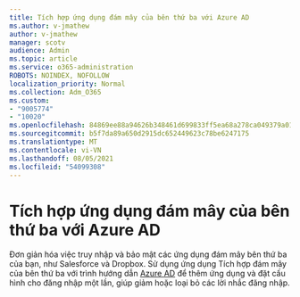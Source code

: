 ```yaml
---
title: Tích hợp ứng dụng đám mây của bên thứ ba với Azure AD
ms.author: v-jmathew
author: v-jmathew
manager: scotv
audience: Admin
ms.topic: article
ms.service: o365-administration
ROBOTS: NOINDEX, NOFOLLOW
localization_priority: Normal
ms.collection: Adm_O365
ms.custom:
- "9005774"
- "10020"
ms.openlocfilehash: 84869ee88a94626b348461d699833ff5ea68a278ca049379a01c5209e4b1d076
ms.sourcegitcommit: b5f7da89a650d2915dc652449623c78be6247175
ms.translationtype: MT
ms.contentlocale: vi-VN
ms.lasthandoff: 08/05/2021
ms.locfileid: "54099308"
---
```

# <a name="integrate-a-third-party-cloud-app-with-azure-ad"></a>Tích hợp ứng dụng đám mây của bên thứ ba với Azure AD

Đơn giản hóa việc truy nhập và bảo mật các ứng dụng đám mây bên thứ ba của bạn, như Salesforce và Dropbox. Sử dụng ứng dụng Tích hợp đám mây của bên thứ ba với trình hướng dẫn [Azure AD](https://go.microsoft.com/fwlink/?linkid=2157464) để thêm ứng dụng và đặt cấu hình cho đăng nhập một lần, giúp giảm hoặc loại bỏ các lời nhắc đăng nhập.
